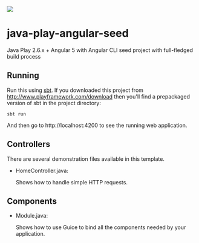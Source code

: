 [<img src="https://img.shields.io/travis/playframework/play-java-starter-example.svg"/>](https://travis-ci.org/playframework/play-java-starter-example)

# java-play-angular-seed

Java Play 2.6.x + Angular 5 with Angular CLI seed project with full-fledged build process

## Running

Run this using [sbt](http://www.scala-sbt.org/).  If you downloaded this project from http://www.playframework.com/download then you'll find a prepackaged version of sbt in the project directory:

```
sbt run
```

And then go to http://localhost:4200 to see the running web application.

## Controllers

There are several demonstration files available in this template.

- HomeController.java:

  Shows how to handle simple HTTP requests.

## Components

- Module.java:

  Shows how to use Guice to bind all the components needed by your application.

